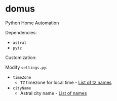domus
=====
Python Home Automation

Dependencies:

* `astral`
* `pytz`

Customization:

Modify `settings.py`:

* `timeZone`
  * `TZ` timezone for local time - [List of tz names](https://en.wikipedia.org/wiki/List_of_tz_database_time_zones)
* `cityName`
  * Astral city name - [List of names](https://astral.readthedocs.io/en/latest/#cities)
